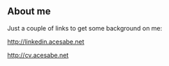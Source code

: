 
## About me

Just a couple of links to get some background on me:

http://linkedin.acesabe.net  

http://cv.acesabe.net
